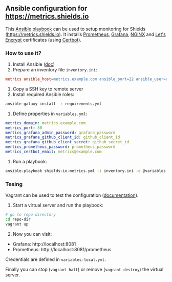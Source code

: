 ## Ansible configuration for https://metrics.shields.io

This [Ansible](https://www.ansible.com/) [playbook](https://docs.ansible.com/ansible/latest/user_guide/playbooks.html) can be used to setup monitoring for Shields (https://metrics.shields.io). It installs [Prometheus](https://prometheus.io/), [Grafana](https://grafana.com/), [NGINX](https://www.nginx.com/) and [Let's Encrypt](https://letsencrypt.org/) certificates (using [Certbot](https://certbot.eff.org/)).

### How to use it?

1. Install Ansible ([doc](https://docs.ansible.com/ansible/latest/installation_guide/intro_installation.html))
1. Prepare an inventory file `inventory.ini`:
```ini
metrics ansible_host=metrics.example.com ansible_port=22 ansible_user=ubuntu ansible_sudo_pass=... ansible_python_interpreter=/usr/bin/python3
```
1. Copy a SSH key to remote server
1. Install required Ansible roles:
```bash
ansible-galaxy install -r requirements.yml
```
1. Define properties in `variables.yml`:
```yml
metrics_domain: metrics.example.com
metrics_port: 80
mertics_grafana_admin_password: grafana_password
metrics_grafana_github_client_id: github_client_id
metrics_grafana_github_client_secret: github_secret_id
mertics_prometheus_password: prometheus_password
metrics_certbot_email: metrics@example.com
```
1. Run a playbook:
```bash
ansible-playbook shields-io-metrics.yml -i inventory.ini -e @variables.yml
```

### Tesing

Vagrant can be used to test the configuration ([documentation](https://docs.ansible.com/ansible/latest/scenario_guides/guide_vagrant.html)).
1. Start a virtual server and run the playbook:
```bash
# go to repo directory
cd repo-dir
vagrant up
```

2. Now you can visit:
- Grafana: http://localhost:8081
- Prometheus: http://localhost:8081/prometheus

Credentials are defined in `variables-local.yml`.

Finally you can stop (`vagrant halt`) or remove (`vagrant destroy`) the virtual server.
